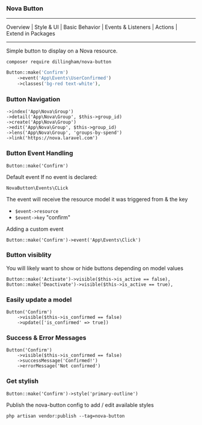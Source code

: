 ### Nova Button

---

Overview | Style & UI | Basic Behavior | Events & Listeners | Actions | Extend in Packages

---

Simple button to display on a Nova resource.

```
composer require dillingham/nova-button
```

```php
Button::make('Confirm')
    ->event('App\Events\UserConfirmed')
    ->classes('bg-red text-white'),
```

### Button Navigation

```
->index('App\Nova\Group')
->detail('App\Nova\Group', $this->group_id)
->create('App\Nova\Group')
->edit('App\Nova\Group', $this->group_id)
->lens('App\Nova\Group', 'groups-by-spend')
->link('https://nova.laravel.com')
```

### Button Event Handling

```
Button::make('Confirm')
```
Default event If no event is declared:

`NovaButton\Events\CLick`

The event will receive the resource model it was triggered from & the key

- `$event->resource`
- `$event->key` "confirm"

Adding a custom event

```
Button::make('Confirm')->event('App\Events\Click')
```

### Button visiblity 

You will likely want to show or hide buttons depending on model values
```
Button::make('Activate')->visible($this->is_active == false),
Button::make('Deactivate')->visible($this->is_active == true),
```
### Easily update a model

```
Button('Confirm')
    ->visible($this->is_confirmed == false)
    ->update(['is_confirmed' => true])
```

### Success & Error Messages

```
Button('Confirm')
    ->visible($this->is_confirmed == false)
    ->successMessage('Confirmed!')
    ->errorMessage('Not confirmed')
```

### Get stylish

```
Button::make('Confirm')->style('primary-outline')
```
Publish the nova-button config to add / edit available styles
```
php artisan vendor:publish --tag=nova-button
```